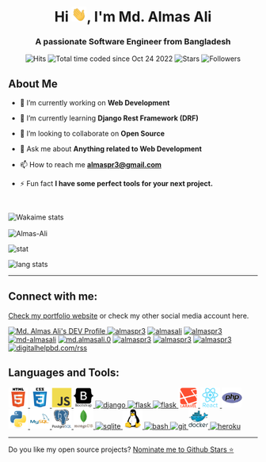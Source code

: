 <h1 align="center">Hi <img src="https://raw.githubusercontent.com/Almas-Ali/Almas-Ali/master/static/wave.gif"
    width="30px" height="30px">, I'm Md. Almas Ali</h1>
<h3 align="center">A passionate <strong>Software Engineer</strong> from Bangladesh</h3>

<div align="center">

![Hits](https://hits.seeyoufarm.com/api/count/incr/badge.svg?url=https%3A%2F%2Fgithub.com%2FAlmas-Ali&count_bg=%2379C83D&title_bg=%23555555&icon=github.svg&icon_color=%23E7E7E7&title=Hits&edge_flat=false)
![Total time coded since Oct 24 2022](https://wakatime.com/badge/user/168edf9f-71dc-49cc-bf77-592d9c9d4eed.svg)
![Stars](https://img.shields.io/github/stars/Almas-Ali?label=Stars&style=social)
![Followers](https://img.shields.io/github/followers/Almas-Ali?label=Followers&style=social)

</div>

## About Me

- 🔭 I’m currently working on **Web Development**

- 🌱 I’m currently learning **Django Rest Framework (DRF)**

- 👯 I’m looking to collaborate on **Open Source**

- 💬 Ask me about **Anything related to Web Development**

- 📫 How to reach me **almaspr3@gmail.com**

- ⚡ Fun fact **I have some perfect tools for your next project.**

<br>

<img src="https://github-readme-stats.vercel.app/api/wakatime?username=almaspr3&theme=transparent&show_owner=true"
  alt="Wakaime stats">

<img align="center" src="https://github-readme-streak-stats.herokuapp.com/?user=Almas-Ali&theme=transparent" alt="Almas-Ali">

<img src="https://github-readme-stats.vercel.app/api?username=Almas-Ali&show_icons=true&theme=transparent"
  alt="stat">

<img src="https://github-readme-stats.vercel.app/api/top-langs/?username=Almas-Ali&layout=compact&theme=transparent" alt="lang stats">

<hr>

## Connect with me:

[Check my portfolio website](https://almasali.net "Almas Ali Portfolio") or check my other social media account here.

<a href="https://dev.to/almasali" class="main">
  <img src="https://d2fltix0v2e0sb.cloudfront.net/dev-badge.svg" alt="Md. Almas Ali's DEV Profile" height="30"
    width="30">
</a>
<a href="https://codepen.io/almaspr3" target="blank"><img
    src="https://raw.githubusercontent.com/rahuldkjain/github-profile-readme-generator/master/src/images/icons/Social/codepen.svg"
    alt="almaspr3" height="30" width="40" /></a>
<a href="https://dev.to/almasali" target="blank"><img
    src="https://raw.githubusercontent.com/rahuldkjain/github-profile-readme-generator/master/src/images/icons/Social/devto.svg"
    alt="almasali" height="30" width="40" /></a>
<a href="https://twitter.com/almasali22" target="blank"><img
    src="https://raw.githubusercontent.com/rahuldkjain/github-profile-readme-generator/master/src/images/icons/Social/twitter.svg"
    alt="almaspr3" height="30" width="40" /></a>
<a href="https://linkedin.com/in/md-almasali" target="blank"><img
    src="https://raw.githubusercontent.com/rahuldkjain/github-profile-readme-generator/master/src/images/icons/Social/linked-in-alt.svg"
    alt="md-almasali" height="30" width="40" /></a>
<a href="https://fb.com/md.almasali.0" target="blank"><img
    src="https://raw.githubusercontent.com/rahuldkjain/github-profile-readme-generator/master/src/images/icons/Social/facebook.svg"
    alt="md.almasali.0" height="30" width="40" /></a>
<a href="https://instagram.com/almaspr3" target="blank"><img
    src="https://raw.githubusercontent.com/rahuldkjain/github-profile-readme-generator/master/src/images/icons/Social/instagram.svg"
    alt="almaspr3" height="30" width="40" /></a>
<a href="https://www.hackerrank.com/almaspr3" target="blank"><img
    src="https://raw.githubusercontent.com/rahuldkjain/github-profile-readme-generator/master/src/images/icons/Social/hackerrank.svg"
    alt="almaspr3" height="30" width="40" /></a>
<a href="https://www.leetcode.com/almaspr3" target="blank"><img
    src="https://raw.githubusercontent.com/rahuldkjain/github-profile-readme-generator/master/src/images/icons/Social/leet-code.svg"
    alt="almaspr3" height="30" width="40" /></a>
<a href="/digitalhelpbd.com/rss" target="blank"><img
    src="https://raw.githubusercontent.com/rahuldkjain/github-profile-readme-generator/master/src/images/icons/Social/rss.svg"
    alt="digitalhelpbd.com/rss" height="30" width="40" /></a>

<br>

## Languages and Tools:

<a href="https://www.w3.org/html/" target="_blank" rel="noreferrer"> <img
    src="https://raw.githubusercontent.com/devicons/devicon/master/icons/html5/html5-original-wordmark.svg" alt="html5"
    width="40" height="40" /> </a>
<a href="https://www.w3schools.com/css/" target="_blank" rel="noreferrer"> <img
    src="https://raw.githubusercontent.com/devicons/devicon/master/icons/css3/css3-original-wordmark.svg" alt="css3"
    width="40" height="40" /> </a>
<a href="https://developer.mozilla.org/en-US/docs/Web/JavaScript" target="_blank" rel="noreferrer"> <img
    src="https://raw.githubusercontent.com/devicons/devicon/master/icons/javascript/javascript-original.svg"
    alt="javascript" width="40" height="40" /> </a>
<a href="https://getbootstrap.com" target="_blank" rel="noreferrer"> <img
    src="https://raw.githubusercontent.com/devicons/devicon/master/icons/bootstrap/bootstrap-plain-wordmark.svg"
    alt="bootstrap" width="40" height="40" /> </a>
<a href="https://www.djangoproject.com/" target="_blank" rel="noreferrer"> <img
    src="https://cdn.worldvectorlogo.com/logos/django.svg" alt="django" width="40" height="40" /> </a>
<a href="https://flask.palletsprojects.com/" target="_blank" rel="noreferrer"> <img
    src="https://www.vectorlogo.zone/logos/pocoo_flask/pocoo_flask-icon.svg" alt="flask" width="40" height="40" /> </a>
<a href="https://fastapi.tiangolo.com/" target="_blank" rel="noreferrer"> <img
    src="https://cdn.jsdelivr.net/gh/devicons/devicon/icons/fastapi/fastapi-original.svg" alt="flask" width="40"
    height="40" /> </a>
<a href="https://laravel.com/" target="_blank" rel="noreferrer"> <img
    src="https://raw.githubusercontent.com/devicons/devicon/master/icons/laravel/laravel-plain-wordmark.svg"
    alt="laravel" width="40" height="40" /> </a>
<a href="https://reactjs.org/" target="_blank" rel="noreferrer"> <img
    src="https://raw.githubusercontent.com/devicons/devicon/master/icons/react/react-original-wordmark.svg" alt="react"
    width="40" height="40" /> </a>
<a href="https://www.php.net" target="_blank" rel="noreferrer"> <img
    src="https://raw.githubusercontent.com/devicons/devicon/master/icons/php/php-original.svg" alt="php" width="40"
    height="40" /> </a>
<a href="https://www.python.org" target="_blank" rel="noreferrer"> <img
    src="https://raw.githubusercontent.com/devicons/devicon/master/icons/python/python-original.svg" alt="python"
    width="40" height="40" /> </a>
<a href="https://www.mysql.com/" target="_blank" rel="noreferrer"> <img
    src="https://raw.githubusercontent.com/devicons/devicon/master/icons/mysql/mysql-original-wordmark.svg" alt="mysql"
    width="40" height="40" /> </a>
<a href="https://www.postgresql.org" target="_blank" rel="noreferrer"> <img
    src="https://raw.githubusercontent.com/devicons/devicon/master/icons/postgresql/postgresql-original-wordmark.svg"
    alt="postgresql" width="40" height="40" /> </a>
<a href="https://www.mongodb.com/" target="_blank" rel="noreferrer"> <img
    src="https://raw.githubusercontent.com/devicons/devicon/master/icons/mongodb/mongodb-original-wordmark.svg"
    alt="mongodb" width="40" height="40" /> </a>
<a href="https://www.sqlite.org/" target="_blank" rel="noreferrer"> <img
    src="https://www.vectorlogo.zone/logos/sqlite/sqlite-icon.svg" alt="sqlite" width="40" height="40" /> </a>
<a href="https://www.linux.org/" target="_blank" rel="noreferrer"> <img
    src="https://raw.githubusercontent.com/devicons/devicon/master/icons/linux/linux-original.svg" alt="linux"
    width="40" height="40" /> </a>
<a href="https://www.gnu.org/software/bash/" target="_blank" rel="noreferrer"> <img
    src="https://www.vectorlogo.zone/logos/gnu_bash/gnu_bash-icon.svg" alt="bash" width="40" height="40" />
</a>
<a href="https://git-scm.com/" target="_blank" rel="noreferrer"> <img
    src="https://www.vectorlogo.zone/logos/git-scm/git-scm-icon.svg" alt="git" width="40" height="40" /> </a>
<a href="https://www.docker.com/" target="_blank" rel="noreferrer"> <img
    src="https://raw.githubusercontent.com/devicons/devicon/master/icons/docker/docker-original-wordmark.svg"
    alt="docker" width="40" height="40" /> </a>
<a href="https://heroku.com" target="_blank" rel="noreferrer"> <img
    src="https://www.vectorlogo.zone/logos/heroku/heroku-icon.svg" alt="heroku" width="40" height="40" /> </a>

<hr>

Do you like my open source projects? <a href='https://stars.github.com/nominate/'>Nominate me to Github Stars
⭐</a>

